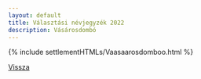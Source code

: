 ```yaml
---
layout: default
title: Választási névjegyzék 2022
description: Vásárosdombó
---
```


{% include settlementHTMLs/Vaasaarosdomboo.html %}

[Vissza](./)